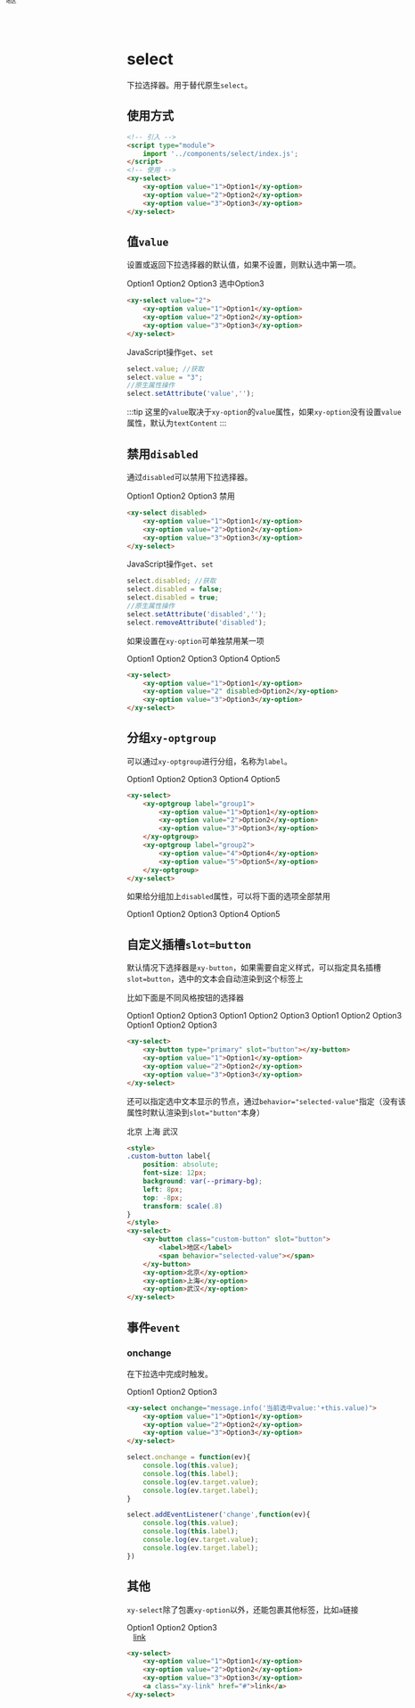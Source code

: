 <script setup>
import { reactive, onMounted } from 'vue'
import './index.css'
  onMounted(() => {
    import('../../components/select/')
    import('../../components/optgroup/')
    import('../../components/option/')
    import('../../components/checkbox/')
    import('../../components/button/')
    import('../../components/message/').then((res)=> {
        window.message = res.default
    })
  })
</script>

# select

下拉选择器。用于替代原生`select`。

## 使用方式

```html
<!-- 引入 -->
<script type="module">
    import '../components/select/index.js';
</script>
<!-- 使用 -->
<xy-select>
    <xy-option value="1">Option1</xy-option>
    <xy-option value="2">Option2</xy-option>
    <xy-option value="3">Option3</xy-option>
</xy-select>
```

## 值`value`

设置或返回下拉选择器的默认值，如果不设置，则默认选中第一项。

<div class="wrap">
<xy-select value="2">
    <xy-option value="1">Option1</xy-option>
    <xy-option value="2">Option2</xy-option>
    <xy-option value="3">Option3</xy-option>
</xy-select>
<xy-button type="primary" onclick="this.previousElementSibling.value='3'">选中Option3</xy-button>
</div>

```html
<xy-select value="2">
    <xy-option value="1">Option1</xy-option>
    <xy-option value="2">Option2</xy-option>
    <xy-option value="3">Option3</xy-option>
</xy-select>
```

JavaScript操作`get`、`set`

```js
select.value; //获取
select.value = "3";
//原生属性操作
select.setAttribute('value','');
```

:::tip
这里的`value`取决于`xy-option`的`value`属性，如果`xy-option`没有设置`value`属性，默认为`textContent`
:::

## 禁用`disabled`

通过`disabled`可以禁用下拉选择器。

<div class="wrap">
<xy-select disabled>
    <xy-option value="1">Option1</xy-option>
    <xy-option value="2">Option2</xy-option>
    <xy-option value="3">Option3</xy-option>
</xy-select>
<xy-checkbox checked onchange="this.previousElementSibling.disabled = this.checked;">禁用</xy-checkbox>
</div>

```html
<xy-select disabled>
    <xy-option value="1">Option1</xy-option>
    <xy-option value="2">Option2</xy-option>
    <xy-option value="3">Option3</xy-option>
</xy-select>
```

JavaScript操作`get`、`set`

```js
select.disabled; //获取
select.disabled = false;
select.disabled = true;
//原生属性操作
select.setAttribute('disabled','');
select.removeAttribute('disabled');
```

如果设置在`xy-option`可单独禁用某一项

<div class="wrap">
<xy-select>
    <xy-option value="1">Option1</xy-option>
    <xy-option value="2" disabled>Option2</xy-option>
    <xy-option value="3">Option3</xy-option>
    <xy-option value="4">Option4</xy-option>
    <xy-option value="5">Option5</xy-option>
</xy-select>
</div>

```html
<xy-select>
    <xy-option value="1">Option1</xy-option>
    <xy-option value="2" disabled>Option2</xy-option>
    <xy-option value="3">Option3</xy-option>
</xy-select>
```

## 分组`xy-optgroup`

可以通过`xy-optgroup`进行分组，名称为`label`。

<div class="wrap">
<xy-select>
    <xy-optgroup label="group1">
        <xy-option value="1">Option1</xy-option>
        <xy-option value="2">Option2</xy-option>
        <xy-option value="3">Option3</xy-option>
    </xy-optgroup>
    <xy-optgroup label="group2">
        <xy-option value="4">Option4</xy-option>
        <xy-option value="5">Option5</xy-option>
    </xy-optgroup>
</xy-select>
</div>

```html
<xy-select>
    <xy-optgroup label="group1">
        <xy-option value="1">Option1</xy-option>
        <xy-option value="2">Option2</xy-option>
        <xy-option value="3">Option3</xy-option>
    </xy-optgroup>
    <xy-optgroup label="group2">
        <xy-option value="4">Option4</xy-option>
        <xy-option value="5">Option5</xy-option>
    </xy-optgroup>
</xy-select>
```

如果给分组加上`disabled`属性，可以将下面的选项全部禁用

<div class="wrap">
<xy-select>
    <xy-optgroup label="group1">
        <xy-option value="1">Option1</xy-option>
        <xy-option value="2">Option2</xy-option>
        <xy-option value="3">Option3</xy-option>
    </xy-optgroup>
    <xy-optgroup label="group2" disabled>
        <xy-option value="4">Option4</xy-option>
        <xy-option value="5">Option5</xy-option>
    </xy-optgroup>
</xy-select>
</div>




## 自定义插槽`slot=button`

默认情况下选择器是`xy-button`，如果需要自定义样式，可以指定具名插槽`slot=button`，选中的文本会自动渲染到这个标签上

比如下面是不同风格按钮的选择器

<div class="wrap">
<xy-select>
    <xy-button type="primary" slot="button"></xy-button>
    <xy-option value="1">Option1</xy-option>
    <xy-option value="2">Option2</xy-option>
    <xy-option value="3">Option3</xy-option>
</xy-select>
<xy-select>
    <xy-button type="dashed" slot="button"></xy-button>
    <xy-option value="1">Option1</xy-option>
    <xy-option value="2">Option2</xy-option>
    <xy-option value="3">Option3</xy-option>
</xy-select>
<xy-select>
    <xy-button type="flat" slot="button"></xy-button>
    <xy-option value="1">Option1</xy-option>
    <xy-option value="2">Option2</xy-option>
    <xy-option value="3">Option3</xy-option>
</xy-select>
<xy-select>
    <xy-button type="link" slot="button"></xy-button>
    <xy-option value="1">Option1</xy-option>
    <xy-option value="2">Option2</xy-option>
    <xy-option value="3">Option3</xy-option>
</xy-select>
</div>

```html
<xy-select>
    <xy-button type="primary" slot="button"></xy-button>
    <xy-option value="1">Option1</xy-option>
    <xy-option value="2">Option2</xy-option>
    <xy-option value="3">Option3</xy-option>
</xy-select>
```

还可以指定选中文本显示的节点，通过`behavior="selected-value"`指定（没有该属性时默认渲染到`slot="button"`本身）

<style scoped>
.custom-button::part(button):active{
    background: transparent;
}
.custom-button label{
    position: absolute;
    font-size: 12px;
    background: var(--primary-bg);
    left: 8px;
    top: -8px;
    transform: scale(.8)
}
</style>

<div class="wrap">
<xy-select>
    <xy-button class="custom-button" slot="button">
        <label>地区</label>
        <span behavior="selected-value"></span>
    </xy-button>
    <xy-option>北京</xy-option>
    <xy-option>上海</xy-option>
    <xy-option>武汉</xy-option>
</xy-select>
</div>

```html
<style>
.custom-button label{
    position: absolute;
    font-size: 12px;
    background: var(--primary-bg);
    left: 8px;
    top: -8px;
    transform: scale(.8)
}
</style>
<xy-select>
    <xy-button class="custom-button" slot="button">
        <label>地区</label>
        <span behavior="selected-value"></span>
    </xy-button>
    <xy-option>北京</xy-option>
    <xy-option>上海</xy-option>
    <xy-option>武汉</xy-option>
</xy-select>
```

## 事件`event`

### onchange

在下拉选中完成时触发。

<div class="wrap">
<xy-select onchange="message.info('当前选中value:'+this.value)">
    <xy-option value="1">Option1</xy-option>
    <xy-option value="2">Option2</xy-option>
    <xy-option value="3">Option3</xy-option>
</xy-select>
</div>

```html
<xy-select onchange="message.info('当前选中value:'+this.value)">
    <xy-option value="1">Option1</xy-option>
    <xy-option value="2">Option2</xy-option>
    <xy-option value="3">Option3</xy-option>
</xy-select>
```

```js
select.onchange = function(ev){
    console.log(this.value);
    console.log(this.label);
    console.log(ev.target.value);
    console.log(ev.target.label);
}

select.addEventListener('change',function(ev){
    console.log(this.value);
    console.log(this.label);
    console.log(ev.target.value);
    console.log(ev.target.label);
})
```


## 其他

`xy-select`除了包裹`xy-option`以外，还能包裹其他标签，比如`a`链接

<style>
.xy-link{
    display:block;
    padding:0 .8em;
}
</style>
<div class="wrap">
<xy-select>
    <xy-option value="1">Option1</xy-option>
    <xy-option value="2">Option2</xy-option>
    <xy-option value="3">Option3</xy-option>
    <a class="xy-link" href="#">link</a>
</xy-select>
</div>

```html
<xy-select>
    <xy-option value="1">Option1</xy-option>
    <xy-option value="2">Option2</xy-option>
    <xy-option value="3">Option3</xy-option>
    <a class="xy-link" href="#">link</a>
</xy-select>
```